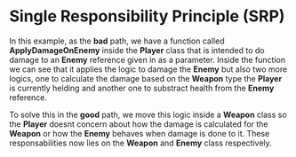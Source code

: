 # Single Responsibility Principle (SRP)

In this example, as the **bad** path, we have a function called **ApplyDamageOnEnemy** inside the **Player** class that is intended to do damage to an **Enemy** reference given in as a parameter.
Inside the function we can see that it applies the logic to damage the **Enemy** but also two more logics, one to calculate the damage based on the **Weapon** type the **Player** is currently helding and another one to substract health from the **Enemy** reference.

To solve this in the **good** path, we move this logic inside a **Weapon** class so the **Player** doesnt concern about how the damage is calculated for the **Weapon** or how the **Enemy** behaves when damage is done to it. These responsabilities now lies on the **Weapon** and **Enemy** class respectively.
